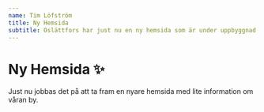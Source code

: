 ```yaml
---
name: Tim Löfström
title: Ny Hemsida
subtitle: Oslättfors har just nu en ny hemsida som är under uppbyggnad
---
```


# Ny Hemsida ✨

Just nu jobbas det på att ta fram en nyare hemsida med lite information om våran by.